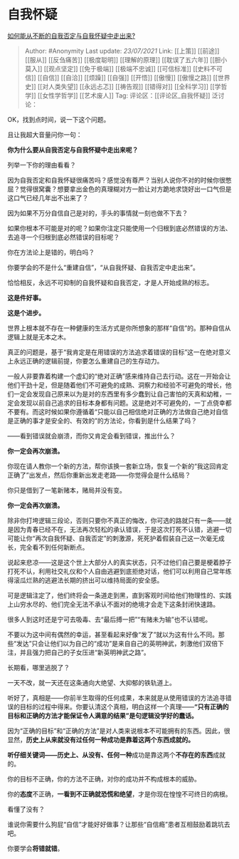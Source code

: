 # 自我怀疑
[如何能从不断的自我否定与自我怀疑中走出来?](https://www.zhihu.com/question/22608645/answer/776241381)

> Author: #Anonymity
> Last update: *23/07/2021*
> Link: [[上策]] [[前途]] [[服从]] [[反刍痛苦]] [[极度聪明]] [[理解的原理]] [[耽误了五六年]] [[胆小莫入]] [[观点坚定]] [[免于极端]] [[极端不忠诚]] [[可信标准]] [[史料不可信]] [[自信]] [[自洽]] [[烦躁]] [[自强]] [[开悟]] [[傲慢]] [[傲慢之路]] [[世界史]] [[对人类失望]] [[永远忐忑]] [[祷告观]] [[错得对]] [[全科学习]] [[学哲学]] [[女性学哲学]] [[艺术废人]]
> Tag:
> 评论区：[[评论区_自我怀疑]]
> 泛讨论：

OK，找到点时间，说一下这个问题。

且让我超大音量问你一句：

**你为什么要从自我否定与自我怀疑中走出来呢？**

列举一下你的理由看看？

因为自我否定和自我怀疑很痛苦吗？感觉没有尊严？当别人说你不对的时候你很憋屈？觉得很窝囊？想要拿出金色的真理糊对方一脸让对方跪地求饶好出一口气但是这口气已经几年出不出来了？

因为如果不万分自信自己是对的，手头的事情就一刻也做不下去？

如果你根本不可能是对的呢？如果你注定只能使用一个归根到底必然错误的方法、去追寻一个归根到底必然错误的目标呢？

你在方法论上是错的，明白吗？

你要学会的不是什么“重建自信”，“从自我怀疑、自我否定中走出来”。

恰恰相反，永远不可抑制的自我怀疑和自我否定，才是人开始成熟的标志。

**这是件好事。**

**这是个进步。**

世界上根本就不存在一种健康的生活方式是你所想象的那样“自信”的。那种自信从逻辑上就是无本之木。

真正的问题是，基于“我肯定是在用错误的方法追求着错误的目标”这一在绝对意义上永远正确的逻辑前提，你要怎么重建自己的生存动力。

一般人非要靠着构建一个虚幻的“绝对正确”感来维持自己去行动。这在一开始会让他们干劲十足，但是随着他们不可避免的成熟、洞察力和经验不可避免的增长，他们一定会发现自己原来以为是对的东西里有多少蠢到让自己害怕的天真和幼稚，一定会发现以前自己追求的目标本身都有问题。这是绝对不可避免的，一丁点侥幸都不要有。而这时候如果你遵循着“只能以自己相信绝对正确的方法做自己绝对自信是正确的事才是安全的、有效的”的方法论，你看到是什么结果了吗？

——看到错误就会崩溃，而你又肯定会看到错误，推出什么？

**你一定会再次崩溃。**

你现在请人教你一个新的方法，帮你该换一套新立场，恢复一个新的“我这回肯定正确了”出发点，然后你重新出发走老路——你觉得会是什么结局？

你只是借到了一笔新赌本，赌局并没有变。

**你一定会再次崩溃。**

除非你打垮逻辑三段论，否则只要你不真正的悔改，你可选的路就只有一条——就是因为青春已经不在，无法再次轻松的承认错误，于是这次打死不认错，逃避一切可能让你“再次自我怀疑、自我否定”的刺激源，死死护着假装自己这一次毫无成长，完全看不到任何新断点。

说起来悲凉——这是这个世上大部分人的真实状态，只不过他们自己要是梗着脖子打死不认，利用社交礼仪和个人自由逃避到底拒绝对话，他们可以利用自己常年练得滚瓜烂熟的逃避法长期的挤出可以维持局面的安全感。

可是逻辑注定了，他们终将会一条道走到黑，直到客观时间给他们物理性的、实践上山穷水尽的、他们完全无法不承认不面对的绝境才会走下这条封闭快速路。

很多人到这时还是宁可去吸毒、去“最后搏一把”“有赌未为输”也不认错呢。

不要以为这中间有偶然的幸运，甚至看起来好像“发了”就以为这有什么不同。那些“发达”只会让他们以为自己的“成功”是来自自己的英明神武，刺激他们双倍下注，并且强力把自己的子女压进“新英明神武之路”。

长期看，哪里逃脱了？

一天不改，就一天还在这条通向大绝望、大抑郁的铁轨道上。

听好了，真相是——你前半生取得的任何成果，本来就是从使用错误的方法追寻错误的目标的过程中得来。你要认清这个真相，明白这样一个真理——**“只有正确的目标和正确的方法才能保证令人满意的结果”是句逻辑没学好的蠢话。**

因为“正确的目标”和“正确的方法”是对人类来说根本不可能拥有的东西。因此，很显然，**历史上从来就没有过任何一种成功是靠着这两个东西成就的。**

**听仔细关键词——历史上、从没有、任何一种**成功是靠这两个**不存在的东西**成就的。

你的目标不正确，你的方法不正确，对你的成功并不构成根本的威胁。

你的**态度**不正确，**一看到不正确就恐慌和绝望**，才是你现在惶惶不可终日的病根。

看懂了没有？

谁说你需要什么狗屁“自信”才能好好做事？让那些“自信瘾”患者互相鼓励着跳坑去吧。

你要学会**将错就错**。
